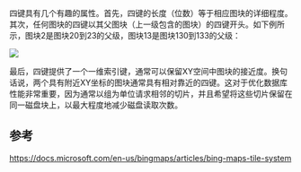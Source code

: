 

四键具有几个有趣的属性。首先，四键的长度（位数）等于相应图块的详细程度。其次，任何图块的四键以其父图块（上一级包含的图块）的四键开头。如下例所示，图块2是图块20到23的父级，图块13是图块130到133的父级：

![](https://docs.microsoft.com/en-us/bingmaps/articles/media/5cff54de-5133-4369-8680-52d2723eb756.jpg)

最后，四键提供了一个一维索引键，通常可以保留XY空间中图块的接近度。换句话说，两个具有附近XY坐标的图块通常具有相对靠近的四键。这对于优化数据库性能非常重要，因为通常以组为单位请求相邻的切片，并且希望将这些切片保留在同一磁盘块上，以最大程度地减少磁盘读取次数。

## 参考

https://docs.microsoft.com/en-us/bingmaps/articles/bing-maps-tile-system